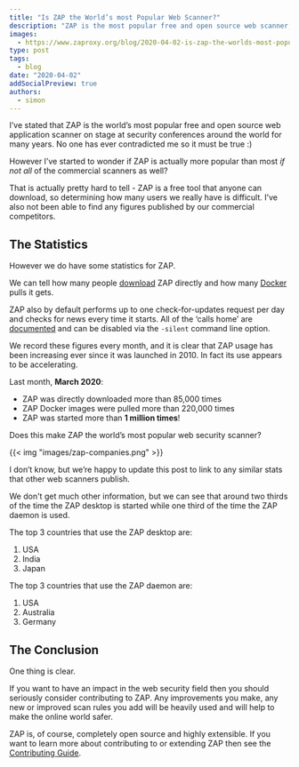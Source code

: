 ```yaml
---
title: "Is ZAP the World’s most Popular Web Scanner?"
description: "ZAP is the most popular free and open source web scanner, but maybe it's more popular than most/all commercial scanners too?"
images:
  - https://www.zaproxy.org/blog/2020-04-02-is-zap-the-worlds-most-popular-web-scanner/images/zap-companies.png
type: post
tags:
  - blog
date: "2020-04-02"
addSocialPreview: true
authors:
  - simon
---
```


I’ve stated that ZAP is the world’s most popular free and open source web application scanner on stage at security conferences around the world for many years. No one has ever contradicted me so it must be true :)

However I’ve started to wonder if ZAP is actually more popular than most _if not all_ of the commercial scanners as well?

That is actually pretty hard to tell - ZAP is a free tool that anyone can download, so determining how many users we really have is difficult. I’ve also not been able to find any figures published by our commercial competitors.

## The Statistics

However we do have some statistics for ZAP.

We can tell how many people [download](https://api.github.com/repos/zaproxy/zaproxy/releases/tags/v2.9.0) ZAP directly and how many [Docker](https://registry.hub.docker.com/v2/repositories/owasp/zap2docker-stable/) pulls it gets.

ZAP also by default performs up to one check-for-updates request per day and checks for news every time it starts. All of the ‘calls home’ are [documented](https://www.zaproxy.org/faq/what-calls-home-does-zap-make/) and can be disabled via the `-silent` command line option.

We record these figures every month, and it is clear that ZAP usage has been increasing ever since it was launched in 2010. In fact its use appears to be accelerating.

Last month, **March 2020**:

- ZAP was directly downloaded more than 85,000 times
- ZAP Docker images were pulled more than 220,000 times
- ZAP was started more than **1 million times**!

Does this make ZAP the world’s most popular web security scanner?

{{< img "images/zap-companies.png" >}}

I don’t know, but we’re happy to update this post to link to any similar stats that other web scanners publish.

We don't get much other information, but we can see that around two thirds of the time the ZAP desktop is started while one third of the time the ZAP daemon is used.

The top 3 countries that use the ZAP desktop are:

1. USA
1. India
1. Japan

The top 3 countries that use the ZAP daemon are:

1. USA
1. Australia
1. Germany

## The Conclusion

One thing is clear.

If you want to have an impact in the web security field then you should seriously consider contributing to ZAP. Any improvements you make, any new or improved scan rules you add will be heavily used and will help to make the online world safer.

ZAP is, of course, completely open source and highly extensible. If you want to learn more about contributing to or extending ZAP then see the [Contributing Guide](https://github.com/zaproxy/zaproxy/blob/main/CONTRIBUTING.md).
